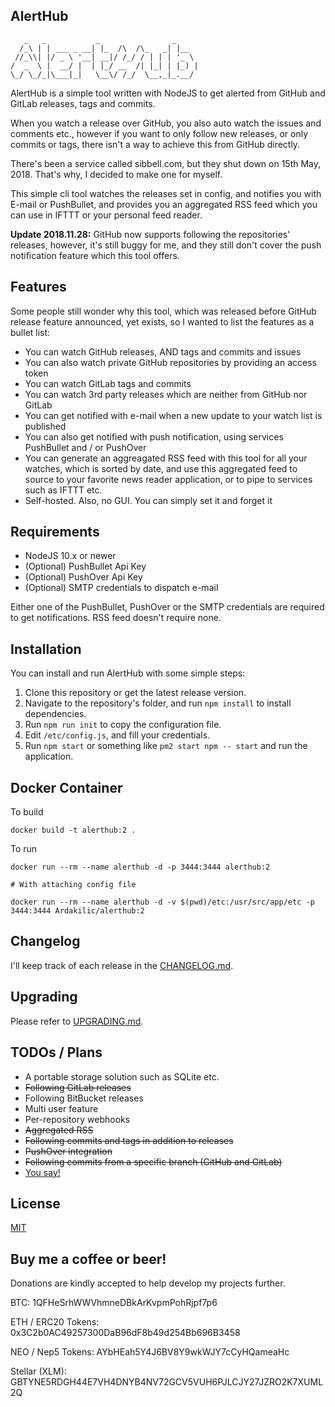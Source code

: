AlertHub
--------

```
   _   _           _                _
  /_\ | | ___ _ __| |_  /\  /\_   _| |__
 //_\\| |/ _ \ '__| __|/ /_/ / | | | '_ \
/  _  \ |  __/ |  | |_/ __  /| |_| | |_) |
\_/ \_/_|\___|_|   \__\/ /_/  \__,_|_.__/
```

AlertHub is a simple tool written with NodeJS to get alerted from GitHub and GitLab releases, tags and commits.

When you watch a release over GitHub, you also auto watch the issues and comments etc., however if you want to only follow new releases, or only commits or tags, there isn't a way to achieve this from GitHub directly.

There's been a service called sibbell.com, but they shut down on 15th May, 2018. That's why, I decided to make one for myself.

This simple cli tool watches the releases set in config, and notifies you with E-mail or PushBullet, and provides you an aggregated RSS feed which you can use in IFTTT or your personal feed reader.

**Update 2018.11.28:** GitHub now supports following the repositories' releases, however, it's still buggy for me, and they still don't cover the push notification feature which this tool offers.

## Features

Some people still wonder why this tool, which was released before GitHub release feature announced, yet exists, so I wanted to list the features as a bullet list:

* You can watch GitHub releases, AND tags and commits and issues
* You can also watch private GitHub repositories by providing an access token
* You can watch GitLab tags and commits
* You can watch 3rd party releases which are neither from GitHub nor GitLab
* You can get notified with e-mail when a new update to your watch list is published
* You can also get notified with push notification, using services PushBullet and / or PushOver
* You can generate an aggreagated RSS feed with this tool for all your watches, which is sorted by date, and use this aggregated feed to source to your favorite news reader application, or to pipe to services such as IFTTT etc.
* Self-hosted. Also, no GUI. You can simply set it and forget it

## Requirements

* NodeJS 10.x or newer
* (Optional) PushBullet Api Key
* (Optional) PushOver Api Key
* (Optional) SMTP credentials to dispatch e-mail

Either one of the PushBullet, PushOver or the SMTP credentials are required to get notifications. RSS feed doesn't require none.

## Installation

You can install and run AlertHub with some simple steps:

1. Clone this repository or get the latest release version.
2. Navigate to the repository's folder, and run `npm install` to install dependencies.
3. Run `npm run init` to copy the configuration file.
4. Edit `/etc/config.js`, and fill your credentials.
5. Run `npm start` or something like `pm2 start npm -- start` and run the application.

## Docker Container

To build

```
docker build -t alerthub:2 .
```

To run

```
docker run --rm --name alerthub -d -p 3444:3444 alerthub:2

# With attaching config file

docker run --rm --name alerthub -d -v $(pwd)/etc:/usr/src/app/etc -p 3444:3444 Ardakilic/alerthub:2
```

## Changelog

I'll keep track of each release in the [CHANGELOG.md](./CHANGELOG.md).

## Upgrading

Please refer to [UPGRADING.md](./UPGRADING.md).

## TODOs / Plans

* A portable storage solution such as SQLite etc.
* ~~Following GitLab releases~~
* Following BitBucket releases
* Multi user feature
* Per-repository webhooks
* ~~Aggregated RSS~~
* ~~Following commits and tags in addition to releases~~
* ~~PushOver integration~~
* ~~Following commits from a specific branch (GitHub and GitLab)~~
* [You say!](https://github.com/Ardakilic/alerthub/issues/new)

## License

[MIT](./LICENSE)

## Buy me a coffee or beer!

Donations are kindly accepted to help develop my projects further.

BTC: 1QFHeSrhWWVhmneDBkArKvpmPohRjpf7p6

ETH / ERC20 Tokens: 0x3C2b0AC49257300DaB96dF8b49d254Bb696B3458

NEO / Nep5 Tokens: AYbHEah5Y4J6BV8Y9wkWJY7cCyHQameaHc

Stellar (XLM): GBTYNE5RDGH44E7VH4DNYB4NV72GCV5VUH6PJLCJY27JZRO2K7XUML2Q
